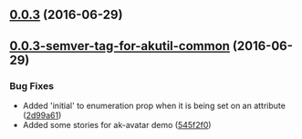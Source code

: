 <a name="0.0.3"></a>
## [0.0.3](https://aui-team-bot/https://bitbucket.org/atlassian/atlaskit-spike/compare/0.0.3-semver-tag-for-akutil-common...v0.0.3) (2016-06-29)



<a name="0.0.3-semver-tag-for-akutil-common"></a>
## [0.0.3-semver-tag-for-akutil-common](https://aui-team-bot/https://bitbucket.org/atlassian/atlaskit-spike/compare/545f2f0...0.0.3-semver-tag-for-akutil-common) (2016-06-29)


### Bug Fixes

* Added 'initial' to enumeration prop when it is being set on an attribute ([2d99a61](https://aui-team-bot/https://bitbucket.org/atlassian/atlaskit-spike/commits/2d99a61))
* Added some stories for ak-avatar demo ([545f2f0](https://aui-team-bot/https://bitbucket.org/atlassian/atlaskit-spike/commits/545f2f0))



